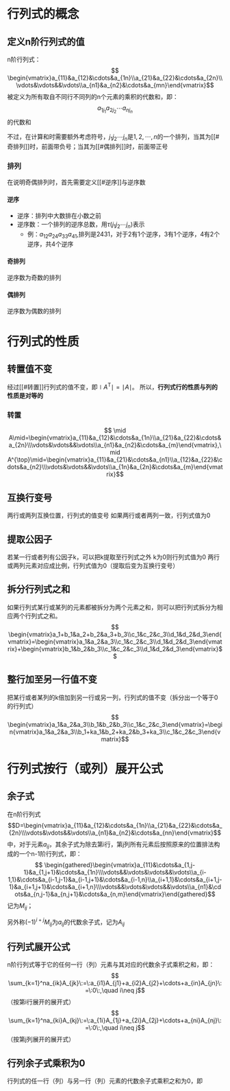 # 行列式的概念

## 定义n阶行列式的值

n阶行列式：
$$ \begin{vmatrix}a_{11}&a_{12}&\cdots&a_{1n}\\a_{21}&a_{22}&\cdots&a_{2n}\\\vdots&\vdots&&\vdots\\a_{n1}&a_{n2}&\cdots&a_{mn}\end{vmatrix}$$
被定义为所有取自不同行不同列的n个元素的乘积的代数和，即：
$$ a_{1j_1}a_{2j_2}\cdots a_{nj_n}$$
的代数和

不过，在计算和时需要额外考虑符号，$j_{1}j_{2}\cdots j_{n}$是$1,2,\cdots,n$的一个排列，当其为[[#奇排列]]时，前面带负号；当其为[[#偶排列]]时，前面带正号

### 排列

在说明奇偶排列时，首先需要定义[[#逆序]]与逆序数
#### 逆序
+ 逆序：排列中大数排在小数之前
+ 逆序数：一个排列的逆序总数，用$\tau(j_1j_2\cdots j_n)$表示
	+ 例：$a_{12}a_{24}a_{33}a_{41}$,排列是2431，对于2有1个逆序，3有1个逆序，4有2个逆序，共4个逆序
#### 奇排列
逆序数为奇数的排列
#### 偶排列
逆序数为偶数的排列

# 行列式的性质

## 转置值不变

经过[[#转置]]行列式的值不变，即$\mid A^{\mathrm{T}}\mid=\mid A\mid$。
所以，**行列式行的性质与列的性质是对等的**

### 转置
$$ \mid A\mid=\begin{vmatrix}a_{11}&a_{12}&\cdots&a_{1n}\\a_{21}&a_{22}&\cdots&a_{2n}\\\vdots&\vdots&&\vdots\\a_{n1}&a_{n2}&\cdots&a_{m}\end{vmatrix},\mid A^{\top}\mid=\begin{vmatrix}a_{11}&a_{21}&\cdots&a_{n1}\\a_{12}&a_{22}&\cdots&a_{n2}\\\vdots&\vdots&&\vdots\\a_{1n}&a_{2n}&\cdots&a_{m}\end{vmatrix}$$

## 互换行变号
两行或两列互换位置，行列式的值变号
如果两行或者两列一致，行列式值为0

## 提取公因子
若某一行或者列有公因子k，可以把k提取至行列式之外
k为0则行列式值为0
两行或两列元素对应成比例，行列式值为0（提取后变为互换行变号）

## 拆分行列式之和
如果行列式某行或某列的元素都被拆分为两个元素之和，则可以把行列式拆分为相应两个行列式之和。
$$ \begin{vmatrix}a_1+b_1&a_2+b_2&a_3+b_3\\c_1&c_2&c_3\\d_1&d_2&d_3\end{vmatrix}=\begin{vmatrix}a_1&a_2&a_3\\c_1&c_2&c_3\\d_1&d_2&d_3\end{vmatrix}+\begin{vmatrix}b_1&b_2&b_3\\c_1&c_2&c_3\\d_1&d_2&d_3\end{vmatrix}$$

## 整行加至另一行值不变
把某行或者某列的k倍加到另一行或另一列，行列式的值不变（拆分出一个等于0的行列式）
$$ \begin{vmatrix}a_1&a_2&a_3\\b_1&b_2&b_3\\c_1&c_2&c_3\end{vmatrix}=\begin{vmatrix}a_1&a_2&a_3\\b_1+ka_1&b_2+ka_2&b_3+ka_3\\c_1&c_2&c_3\end{vmatrix}$$

# 行列式按行（或列）展开公式

## 余子式

在n阶行列式
$$D=\begin{vmatrix}a_{11}&a_{12}&\cdots&a_{1n}\\a_{21}&a_{22}&\cdots&a_{2n}\\\vdots&\vdots&&\vdots\\a_{n1}&a_{n2}&\cdots&a_{nn}\end{vmatrix}$$
中，对于元素$a_{ij}$，其余子式为除去第i行，第j列所有元素后按照原来的位置排法构成的一个n-1阶行列式，即：$$ \begin{gathered}\begin{vmatrix}a_{11}&\cdots&a_{1,j-1}&a_{1,j+1}&\cdots&a_{1n}\\\vdots&&\vdots&\vdots&&\vdots\\a_{i-1,1}&\cdots&a_{i-1,j-1}&a_{i-1,j+1}&\cdots&a_{i-1,n}\\a_{i+1,1}&\cdots&a_{i+1,j-1}&a_{i+1,j+1}&\cdots&a_{i+1,n}\\\vdots&&\vdots&\vdots&&\vdots\\a_{n1}&\cdots&a_{n,j-1}&a_{n,j+1}&\cdots&a_{n,m}\end{vmatrix}\end{gathered}$$
记为$M_{ij}$；

另外称$(-1)^{i+j}M_{ij}$为$a_{ij}$的代数余子式，记为$A_{ij}$

## 行列式展开公式

n阶行列式等于它的任何一行（列）元素与其对应的代数余子式乘积之和，即：
$$ \sum_{k=1}^na_{ik}A_{jk}\:=\:a_{i1}A_{j1}+a_{i2}A_{j2}+\cdots+a_{in}A_{jn}\:=\:0\:,\quad i\neq j$$（按第i行展开的展开式）
$$
\sum_{k=1}^na_{ki}A_{kj}\:=\:a_{1i}A_{1j}+a_{2i}A_{2j}+\cdots+a_{ni}A_{nj}\:=\:0\:,\quad i\neq j$$（按第j列展开的展开式）

## 行列余子式乘积为0

行列式的任一行（列）与另一行（列）元素的代数余子式乘积之和为0，即